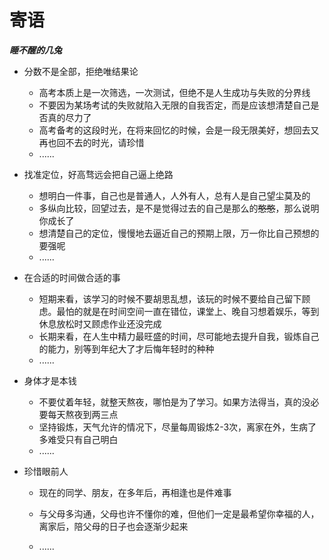 # 寄语

***睡不醒的几兔***

* 分数不是全部，拒绝唯结果论

  * 高考本质上是一次筛选，一次测试，但绝不是人生成功与失败的分界线
  * 不要因为某场考试的失败就陷入无限的自我否定，而是应该想清楚自己是否真的尽力了
  * 高考备考的这段时光，在将来回忆的时候，会是一段无限美好，想回去又再也回不去的时光，请珍惜
  * ......

* 找准定位，好高骛远会把自己逼上绝路

  * 想明白一件事，自己也是普通人，人外有人，总有人是自己望尘莫及的
  * 多纵向比较，回望过去，是不是觉得过去的自己是那么的~~憨憨~~，那么说明你成长了
  * 想清楚自己的定位，慢慢地去逼近自己的预期上限，万一你比自己预想的要强呢
  * ......

* 在合适的时间做合适的事

  * 短期来看，该学习的时候不要胡思乱想，该玩的时候不要给自己留下顾虑。最怕的就是在时间空间一直在错位，课堂上、晚自习想着娱乐，等到休息放松时又顾虑作业还没完成
  * 长期来看，在人生中精力最旺盛的时间，尽可能地去提升自我，锻炼自己的能力，别等到年纪大了才后悔年轻时的种种
  * ......

* 身体才是本钱

  * 不要仗着年轻，就整天熬夜，哪怕是为了学习。如果方法得当，真的没必要每天熬夜到两三点
  * 坚持锻炼，天气允许的情况下，尽量每周锻炼2-3次，离家在外，生病了多难受只有自己明白
  * ......

* 珍惜眼前人

  * 现在的同学、朋友，在多年后，再相逢也是件难事

  * 与父母多沟通，父母也许不懂你的难，但他们一定是最希望你幸福的人，离家后，陪父母的日子也会逐渐少起来

  * ......

    



